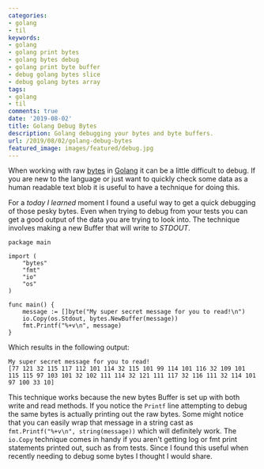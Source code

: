 ```yaml
---
categories:
- golang
- til
keywords:
- golang
- golang print bytes
- golang bytes debug
- golang print byte buffer
- debug golang bytes slice
- debug golang bytes array
tags:
- golang
- til
comments: true
date: '2019-08-02'
title: Golang Debug Bytes
description: Golang debugging your bytes and byte buffers.
url: /2019/08/02/golang-debug-bytes
featured_image: images/featured/debug.jpg
---
```

When working with raw [bytes][bytes] in [Golang][golang] it can be
a little difficult to debug. If you are new to the language or just
want to quickly check some data as a human readable text blob it is useful
to have a technique for doing this.
<!--more-->

For a _today I learned_ moment I found a useful way to get a quick debugging
of those pesky bytes. Even when trying to debug from your tests you can
get a good output of the data you are trying to look into. The technique
involves making a new Buffer that will write to _STDOUT_.

```golang
package main

import (
	"bytes"
	"fmt"
	"io"
	"os"
)

func main() {
	message := []byte("My super secret message for you to read!\n")
	io.Copy(os.Stdout, bytes.NewBuffer(message))
	fmt.Printf("%+v\n", message)
}
```

Which results in the following output:

```
My super secret message for you to read!
[77 121 32 115 117 112 101 114 32 115 101 99 114 101 116 32 109 101 115 115 97 103 101 32 102 111 114 32 121 111 117 32 116 111 32 114 101 97 100 33 10]
```

This technique works because the new bytes Buffer is set up with both write
and read methods. If you notice the `Printf` line attempting to debug the
same bytes is actually printing out the raw bytes. Some might notice that you
can easily wrap that message in a string cast as `fmt.Printf("%+v\n", string(message))` which will definitely work. The `io.Copy` technique comes in handy
if you aren't getting log or fmt print statements printed out, such as from
tests. Since I found this useful when recently needing to debug some bytes
I thought I would share.

[bytes]: https://golang.org/pkg/bytes/
[golang]: https://golang.org
